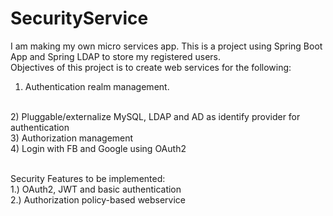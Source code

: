 # SecurityService
I am making my own micro services app. This is a project using Spring Boot App and Spring LDAP to store my registered users.
</br>
Objectives of this project is to create web services for the following: 
</br>
1) Authentication realm management.
</br>
2) Pluggable/externalize MySQL, LDAP and AD as identify provider for authentication
</br>
3) Authorization management
</br>
4) Login with FB and Google using OAuth2
</br>

</br>

Security Features to be implemented:
</br>
1.) OAuth2, JWT and basic authentication
</br>
2.) Authorization policy-based webservice

